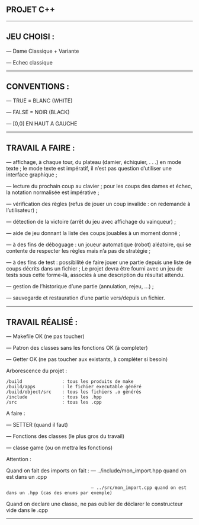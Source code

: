 PROJET C++
----------

-------------------------------------------------------------------------------------------------------------------------------------

JEU CHOISI :
----------

— Dame Classique + Variante

— Echec classique

-------------------------------------------------------------------------------------------------------------------------------------

CONVENTIONS :
-------------

— TRUE = BLANC (WHITE)

— FALSE = NOIR (BLACK)

— [0,0] EN HAUT A GAUCHE

-----------------------------------------------------------------------------------------------------------------------------------

TRAVAIL A FAIRE :
-----------------

— affichage, à chaque tour, du plateau (damier, échiquier, . . .) en mode texte ; 
le mode texte est impératif, il n’est pas question d’utiliser une interface graphique ;

— lecture du prochain coup au clavier ; pour les coups des dames et échec,
la notation normalisée est impérative ;

— vérification des règles (refus de jouer un coup invalide : on redemande à
l’utilisateur) ;

— détection de la victoire (arrêt du jeu avec affichage du vainqueur) ;

— aide de jeu donnant la liste des coups jouables à un moment donné ;

— à des fins de déboguage : un joueur automatique (robot) aléatoire, qui
se contente de respecter les règles mais n’a pas de stratégie ;

— à des fins de test : possibilité de faire jouer une partie depuis une liste de coups décrits dans un fichier ; 
Le projet devra être fourni avec un jeu de tests sous cette forme-là, associés à une description du résultat attendu.

— gestion de l’historique d’une partie (annulation, rejeu, ...) ;

— sauvegarde et restauration d’une partie vers/depuis un fichier.

---------------------------------------------------------------------------------------------------------------------------------------

TRAVAIL RÉALISÉ :
-----------------

— Makefile OK (ne pas toucher)

— Patron des classes sans les fonctions OK (à completer)

— Getter OK (ne pas toucher aux existants, à compléter si besoin)

Arborescence du projet : 

    /build               : tous les produits de make
    /build/apps          : le fichier executable généré
    /build/object/src    : tous les fichiers .o générés
    /include             : tous les .hpp
    /src                 : tous les .cpp


A faire : 

— SETTER (quand il faut)

— Fonctions des classes (le plus gros du travail)

— classe game (ou on mettra les fonctions)

Attention :

Quand on fait des imports on fait : — ../include/mon_import.hpp quand on est dans un .cpp

                                    — ../src/mon_import.cpp quand on est dans un .hpp (cas des enums par exemple)

Quand on declare une classe, ne pas oublier de déclarer le constructeur vide dans le .cpp

-----------------------------------------------------------------------------------------------------------------------------------